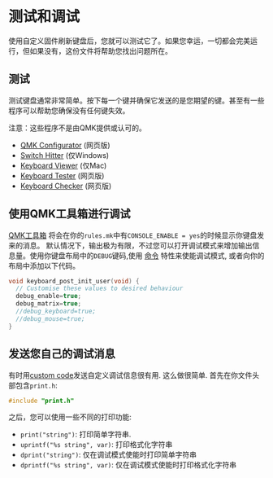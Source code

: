 # 测试和调试

使用自定义固件刷新键盘后，您就可以测试它了。如果您幸运，一切都会完美运行，但如果没有，这份文件将帮助您找出问题所在。

## 测试

测试键盘通常非常简单。按下每一个键并确保它发送的是您期望的键。甚至有一些程序可以帮助您确保没有任何键失效。

注意：这些程序不是由QMK提供或认可的。

* [QMK Configurator](https://config.qmk.fm/#/test/) (网页版)
* [Switch Hitter](https://web.archive.org/web/20190413233743/https://elitekeyboards.com/switchhitter.php) (仅Windows)
* [Keyboard Viewer](https://www.imore.com/how-use-keyboard-viewer-your-mac) (仅Mac)
* [Keyboard Tester](http://www.keyboardtester.com) (网页版)
* [Keyboard Checker](http://keyboardchecker.com) (网页版)

## 使用QMK工具箱进行调试

[QMK工具箱](https://github.com/qmk/qmk_toolbox) 将会在你的`rules.mk`中有`CONSOLE_ENABLE = yes`的时候显示你键盘发来的消息。 默认情况下，输出极为有限，不过您可以打开调试模式来增加输出信息量。使用你键盘布局中的`DEBUG`键码,使用 [命令](feature_command.md) 特性来使能调试模式, 或者向你的布局中添加以下代码。

```c
void keyboard_post_init_user(void) {
  // Customise these values to desired behaviour
  debug_enable=true;
  debug_matrix=true;
  //debug_keyboard=true;
  //debug_mouse=true;
}
```

<!-- 需要修改之处:这里要添加调试回显。 -->

## 发送您自己的调试消息

有时用[custom code](custom_quantum_functions.md)发送自定义调试信息很有用. 这么做很简单. 首先在你文件头部包含`print.h`:

```c
#include "print.h"
```

之后，您可以使用一些不同的打印功能:

* `print("string")`: 打印简单字符串.
* `uprintf("%s string", var)`: 打印格式化字符串
* `dprint("string")`: 仅在调试模式使能时打印简单字符串
* `dprintf("%s string", var)`: 仅在调试模式使能时打印格式化字符串
